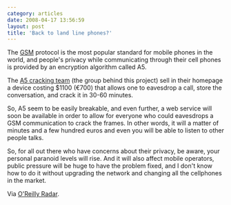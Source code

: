 ```yaml
---
category: articles
date: 2008-04-17 13:56:59
layout: post
title: 'Back to land line phones?'
---
```


<p>The <a href="http://en.wikipedia.org/wiki/GSM">GSM</a> protocol is the most popular standard for mobile phones in the world, and people's privacy while communicating through their cell phones is provided by an encryption algorithm called A5.</p>

<p>The <a href="http://wiki.thc.org/cracking_a5">A5 cracking team</a> (the group behind this project) sell in their homepage a device costing $1100 (&euro;700) that allows one to eavesdrop a call, store the conversation, and crack it in 30-60 minutes.</p>

<p>So, A5 seem to be easily breakable, and even further, a web service will soon be available in order to allow for everyone who could eavesdrops a GSM communication to crack the frames. In other words, it will a matter of minutes and a few hundred euros and even you will be able to listen to other people talks.</p>

<p>So, for all out there who have concerns about their privacy, be aware, your personal paranoid levels will rise. And it will also affect mobile operators, public pressure will be huge to have the problem fixed, and I don't know how to do it without upgrading the network and changing all the cellphones in the market.</p>

<p>Via <a href="http://radar.oreilly.com/archives/2008/04/cracking-gsm-available-soon-vi.html">O'Reilly Radar</a>.</p>
